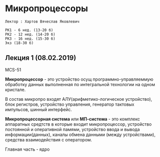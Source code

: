 # Микропроцессоры

	Лектор : Хартов Вячеслав Яковлевич
	
	РК1 - 6 нед. (13-20 б)
	РК2 - 12 нед. (14-20 б)
	РК3 - 16 нед. (15-30 б)
	Экз (18-30 б)
	

## Лекция 1 (08.02.2019)

MCS-51

__Микропроцессор__ - это устройство осущ программно-управляеммую обработку данных выполненная по интегральной технологии на одном кристале. 

В состав микропро входят АЛУ(арифметико-логическое устройство), блок регистров, устройство управления, генератор тактовых импульсов, шинный интерфейс. 

__Микропроцессорная система__ или __МП-система__ - это комплекс аппаратных средтств в которые входит микропроцессор, устройство постоянной и оперативной памями, устройство ввода и вывода информации(данных), каналы обмена данными (между устройствами), средства взаимодействия с оператором. 

Главная часть - ядро


###